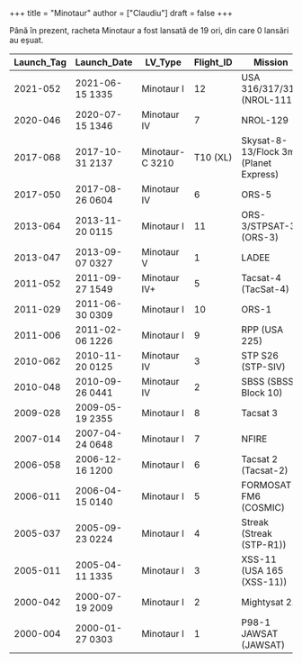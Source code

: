 +++
title = "Minotaur"
author = ["Claudiu"]
draft = false
+++

Până în prezent, racheta Minotaur a fost lansată de 19 ori, din care 0 lansări au eșuat.

| Launch_Tag | Launch_Date     | LV_Type         | Flight_ID | Mission                               | Launch_Site | Country | Outcome |
|------------|-----------------|-----------------|-----------|---------------------------------------|-------------|---------|---------|
| 2021-052   | 2021-06-15 1335 | Minotaur I      | 12        | USA 316/317/318 (NROL-111)            | MARS Pad 0B | US      | S       |
| 2020-046   | 2020-07-15 1346 | Minotaur IV     | 7         | NROL-129                              | MARS Pad 0B | US      | S       |
| 2017-068   | 2017-10-31 2137 | Minotaur-C 3210 | T10 (XL)  | Skysat-8-13/Flock 3m (Planet Express) | V 576E      | US      | S       |
| 2017-050   | 2017-08-26 0604 | Minotaur IV     | 6         | ORS-5                                 | SPFLA SLC46 | US      | S       |
| 2013-064   | 2013-11-20 0115 | Minotaur I      | 11        | ORS-3/STPSAT-3 (ORS-3)                | MARS Pad 0B | US      | S       |
| 2013-047   | 2013-09-07 0327 | Minotaur V      | 1         | LADEE                                 | MARS Pad 0B | US      | S       |
| 2011-052   | 2011-09-27 1549 | Minotaur IV+    | 5         | Tacsat-4 (TacSat-4)                   | KLC LP1     | US      | S       |
| 2011-029   | 2011-06-30 0309 | Minotaur I      | 10        | ORS-1                                 | MARS Pad 0B | US      | S       |
| 2011-006   | 2011-02-06 1226 | Minotaur I      | 9         | RPP (USA 225)                         | VS SLC8     | US      | S       |
| 2010-062   | 2010-11-20 0125 | Minotaur IV     | 3         | STP S26 (STP-SIV)                     | KLC LP1     | US      | S       |
| 2010-048   | 2010-09-26 0441 | Minotaur IV     | 2         | SBSS (SBSS Block 10)                  | VS SLC8     | US      | S       |
| 2009-028   | 2009-05-19 2355 | Minotaur I      | 8         | Tacsat 3                              | MARS Pad 0B | US      | S       |
| 2007-014   | 2007-04-24 0648 | Minotaur I      | 7         | NFIRE                                 | MARS Pad 0B | US      | S       |
| 2006-058   | 2006-12-16 1200 | Minotaur I      | 6         | Tacsat 2 (Tacsat-2)                   | MARS Pad 0B | US      | S       |
| 2006-011   | 2006-04-15 0140 | Minotaur I      | 5         | FORMOSAT 3 FM6 (COSMIC)               | VS SLC8     | US      | S       |
| 2005-037   | 2005-09-23 0224 | Minotaur I      | 4         | Streak (Streak (STP-R1))              | VS SLC8     | US      | S       |
| 2005-011   | 2005-04-11 1335 | Minotaur I      | 3         | XSS-11 (USA 165 (XSS-11))             | VS SLC8     | US      | S       |
| 2000-042   | 2000-07-19 2009 | Minotaur I      | 2         | Mightysat 2.1                         | VS SLC8     | US      | S       |
| 2000-004   | 2000-01-27 0303 | Minotaur I      | 1         | P98-1 JAWSAT (JAWSAT)                 | VS SLC8     | US      | S       |
